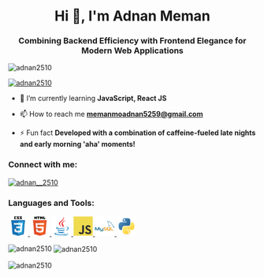 <h1 align="center">Hi 👋, I'm Adnan Meman</h1>
<h3 align="center">Combining Backend Efficiency with Frontend Elegance for Modern Web Applications</h3>

<p align="left"> <img src="https://komarev.com/ghpvc/?username=adnan2510&label=Profile%20views&color=0e75b6&style=flat" alt="adnan2510" /> </p>

<p align="left"> <a href="https://github.com/ryo-ma/github-profile-trophy"><img src="https://github-profile-trophy.vercel.app/?username=adnan2510" alt="adnan2510" /></a> </p>

- 🌱 I’m currently learning **JavaScript, React JS**

- 📫 How to reach me **memanmoadnan5259@gmail.com**

- ⚡ Fun fact **Developed with a combination of caffeine-fueled late nights and early morning 'aha' moments!**

<h3 align="left">Connect with me:</h3>
<p align="left">
<a href="https://instagram.com/adnan__2510" target="blank"><img align="center" src="https://raw.githubusercontent.com/rahuldkjain/github-profile-readme-generator/master/src/images/icons/Social/instagram.svg" alt="adnan__2510" height="30" width="40" /></a>
</p>

<h3 align="left">Languages and Tools:</h3>
<p align="left"> <a href="https://www.w3schools.com/css/" target="_blank" rel="noreferrer"> <img src="https://raw.githubusercontent.com/devicons/devicon/master/icons/css3/css3-original-wordmark.svg" alt="css3" width="40" height="40"/> </a> <a href="https://www.w3.org/html/" target="_blank" rel="noreferrer"> <img src="https://raw.githubusercontent.com/devicons/devicon/master/icons/html5/html5-original-wordmark.svg" alt="html5" width="40" height="40"/> </a> <a href="https://www.java.com" target="_blank" rel="noreferrer"> <img src="https://raw.githubusercontent.com/devicons/devicon/master/icons/java/java-original.svg" alt="java" width="40" height="40"/> </a> <a href="https://developer.mozilla.org/en-US/docs/Web/JavaScript" target="_blank" rel="noreferrer"> <img src="https://raw.githubusercontent.com/devicons/devicon/master/icons/javascript/javascript-original.svg" alt="javascript" width="40" height="40"/> </a> <a href="https://www.mysql.com/" target="_blank" rel="noreferrer"> <img src="https://raw.githubusercontent.com/devicons/devicon/master/icons/mysql/mysql-original-wordmark.svg" alt="mysql" width="40" height="40"/> </a> <a href="https://www.python.org" target="_blank" rel="noreferrer"> <img src="https://raw.githubusercontent.com/devicons/devicon/master/icons/python/python-original.svg" alt="python" width="40" height="40"/> </a> </p>

<p><img align="left" src="https://github-readme-stats.vercel.app/api/top-langs?username=adnan2510&show_icons=true&locale=en&layout=compact" alt="adnan2510" /></p>

<p>&nbsp;<img align="center" src="https://github-readme-stats.vercel.app/api?username=adnan2510&show_icons=true&locale=en" alt="adnan2510" /></p>

<p><img align="center" src="https://github-readme-streak-stats.herokuapp.com/?user=adnan2510&" alt="adnan2510" /></p>
